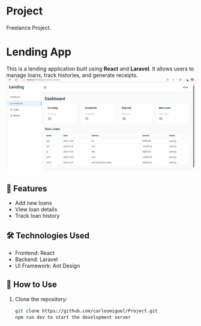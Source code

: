 # Project
Freelance Project.

# Lending App

This is a lending application built using **React** and **Laravel**. It allows users to manage loans, track histories, and generate receipts.
![App Screenshot](https://github.com/carlosmiguel222/Project/blob/41eff3abf99e80b30ad0e7daea0a50a85786dcce/Dashboard.jpeg.jpg)


## 🚀 Features
- Add new loans
- View loan details
- Track loan history

## 🛠 Technologies Used
- Frontend: React
- Backend: Laravel
- UI Framework: Ant Design

## 📂 How to Use
1. Clone the repository:
   ```bash
   git clone https://github.com/carlosmiguel/Project.git
   npm run dev to start the development server
